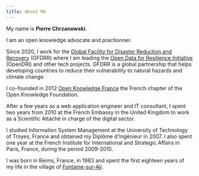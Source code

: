 ```yaml
---
title: About Me
---
```


My name is **Pierre Chrzanowski**. 

I am an open knowledge advocate and practionner.

Since 2020, I work for the [Global Facility for Disaster Reduction and Recovery](https://www.gfdrr.org/en) (GFDRR) where I am leading the [Open Data for Resilience Initiative](opendri.org/) (OpenDRI) and other tech projects. GFDRR is a global partnership that helps developing countries to reduce their vulnerability to natural hazards and climate change.

I co-founded in 2012 [Open Knowledge France](https://fr.okfn.org/) the French chapter of the Open Knowledge Foundation.

After a few years as a web application engineer and IT consultant, I spent two years from 2010 at the French Embassy in the United Kingdom to work as a Scientific Attaché in charge of the digital sector.

I studied Information System Management at the University of Technology of Troyes, France and obtained my Diplôme d'Ingénieur in 2007. I also spent one year at the French Institute for International and Strategic Affairs in Paris, France, during the period 2009-2010.

I was born in Reims, France, in 1983 and spent the first eighteen years of my life in the village of [Fontaine-sur-Aÿ](https://fr.wikipedia.org/wiki/Fontaine-sur-Ay).  